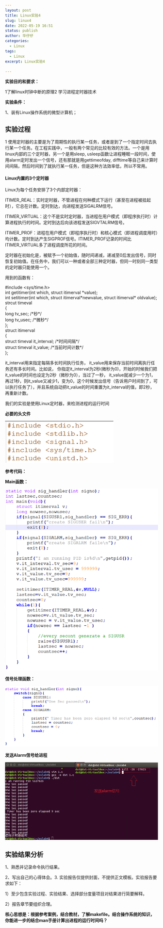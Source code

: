 ```yaml
---
layout: post
title: Linux实验4
slug: linux4
date: 2022-05-19 16:51
status: publish
author: 华仔仔
categories: 
  - Linux
tags: 
  - Linux
excerpt: Linux实验4

---
```


**实验目的和要求：**

1了解linux时钟中断的原理2 学习进程定时器技术

**实验条件：**

1、装有Linux操作系统的微型计算机；

## 实验过程

1 使用定时器的主要是为了周期性的执行某一任务，或者是到了一个指定时间去执行某一个任务。在工程实践中，一般有两个常见的比较有效的方法。一个是用linux内部的三个定时器，另一个是用sleep, usleep函数让进程睡眠一段时间，使用alarm定时发出一个信号，还有那就是用gettimeofday, difftime等自己来计算时间间隔，然后时间到了就执行某一任务，但是这种方法效率低，所以不常用。

#### Linux内置的3个定时器

Linux为每个任务安排了3个内部定时器：

ITIMER_REAL：实时定时器，不管进程在何种模式下运行（甚至在进程被挂起时），它总在计数。定时到达，向进程发送SIGALRM信号。

ITIMER_VIRTUAL：这个不是实时定时器，当进程在用户模式（即程序执行时）计算进程执行的时间。定时到达后向该进程发送SIGVTALRM信号。

ITIMER_PROF：进程在用户模式（即程序执行时）和核心模式（即进程调度用时）均计数。定时到达产生SIGPROF信号。ITIMER_PROF记录的时间比ITIMER_VIRTUAL多了进程调度所花的时间。

定时器在初始化是，被赋予一个初始值，随时间递减，递减至0后发出信号，同时恢复初始值。在任务中，我们可以一种或者全部三种定时器，但同一时刻同一类型的定时器只能使用一个。

用到的函数有：

\#include \<sys/time.h\>  
int getitimer(int which, struct itimerval \*value);  
int setitimer(int which, struct itimerval\*newvalue, struct itimerval\* oldvalue);  
strcut timeval  
{  
long tv_sec; /\*秒\*/  
long tv_usec; /\*微秒\*/  
};  
struct itimerval  
{  
struct timeval it_interval; /\*时间间隔\*/  
struct timeval it_value; /\*当前时间计数\*/  
};

it_interval用来指定每隔多长时间执行任务， it_value用来保存当前时间离执行任务还有多长时间。比如说， 你指定it_interval为2秒(微秒为0)，开始的时候我们把it_value的时间也设定为2秒（微秒为0），当过了一秒， it_value就减少一个为1， 再过1秒，则it_value又减少1，变为0，这个时候发出信号（告诉用户时间到了，可以执行任务了），并且系统自动把it_value的时间重置为it_interval的值，即2秒，再重新计数。

我们的实验是使用Linux定时器，来检测进程的运行时间

**必要的头文件**

![](images/fdeec9837714a14fca9249c67e53b76e.png)

**参考代码：**

**Main函数：**

![](images/465a0f4c578b633d34e9d45a7a47a32d.png)

**信号处理函数：**

![](images/90c231683fee4a42acec441bdf7e3659.png)

**发送Alarm信号给进程**

![](images/97838237e25c4f3a136ea21d0f15b6aa.png)

## 实验结果分析

1、熟悉并记录命令执行结果。

2、写出自己的心得体会。3. 实验报告仅提供封面，不提供正文模板。实验报告要求如下：

1）至少包含实验过程、实验结果、选择部分度量项目对结果进行简要解释。

2）报告章节要组织合理。

**核心思想是：根据参考案例，结合教材，了解makefile。结合操作系统的知识，你能进一步的结合man手册计算出进程的运行时间吗？**
